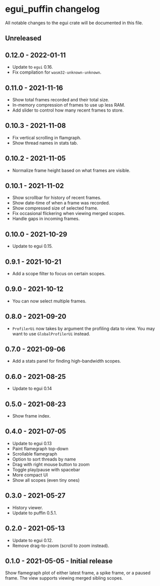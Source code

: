 # egui_puffin changelog

All notable changes to the egui crate will be documented in this file.


## Unreleased


## 0.12.0 - 2022-01-11
* Update to `egui` 0.16.
* Fix compilation for `wasm32-unknown-unknown`.


## 0.11.0 - 2021-11-16
* Show total frames recorded and their total size.
* In-memory compression of frames to use up less RAM.
* Add slider to control how many recent frames to store.


## 0.10.3 - 2021-11-08
* Fix vertical scrolling in flamgraph.
* Show thread names in stats tab.


## 0.10.2 - 2021-11-05
* Normalize frame height based on what frames are visible.


## 0.10.1 - 2021-11-02
* Show scrollbar for history of recent frames.
* Show date-time of when a frame was recorded.
* Show compressed size of selected frame.
* Fix occasional flickering when viewing merged scopes.
* Handle gaps in incoming frames.


## 0.10.0 - 2021-10-29
* Update to egui 0.15.


## 0.9.1 - 2021-10-21
* Add a scope filter to focus on certain scopes.


## 0.9.0 - 2021-10-12
* You can now select multiple frames.


## 0.8.0 - 2021-09-20
* `ProfilerUi` now takes by argument the profiling data to view. You may want to use `GlobalProfilerUi` instead.


## 0.7.0 - 2021-09-06
* Add a stats panel for finding high-bandwidth scopes.


## 0.6.0 - 2021-08-25
* Update to egui 0.14


## 0.5.0 - 2021-08-23
* Show frame index.


## 0.4.0 - 2021-07-05
* Update to egui 0.13
* Paint flamegraph top-down
* Scrollable flamegraph
* Option to sort threads by name
* Drag with right mouse button to zoom
* Toggle play/pause with spacebar
* More compact UI
* Show all scopes (even tiny ones)


## 0.3.0 - 2021-05-27
* History viewer.
* Update to puffin 0.5.1.


## 0.2.0 - 2021-05-13
* Update to egui 0.12.
* Remove drag-to-zoom (scroll to zoom instead).


## 0.1.0 - 2021-05-05 - Initial release
Show flamegraph plot of either latest frame, a spike frame, or a paused frame.
The view supports viewing merged sibling scopes.

